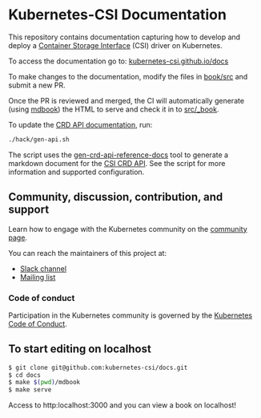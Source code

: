 # Kubernetes-CSI Documentation

This repository contains documentation capturing how to develop and deploy a [Container Storage Interface](https://github.com/container-storage-interface/spec/blob/master/spec.md) (CSI) driver on Kubernetes.

To access the documentation go to: [kubernetes-csi.github.io/docs](https://kubernetes-csi.github.io/docs/)

To make changes to the documentation, modify the files in [book/src](https://github.com/kubernetes-csi/docs/tree/master/book/src) and submit a new PR.

Once the PR is reviewed and merged, the CI will automatically generate (using [mdbook](https://github.com/rust-lang-nursery/mdBook)) the HTML to serve and check it in to [src/_book](https://github.com/kubernetes-csi/docs/tree/master/book/src/_book).

To update the [CRD API documentation](book/src/api.md), run:

```sh
./hack/gen-api.sh
```

The script uses the [gen-crd-api-reference-docs](https://github.com/ahmetb/gen-crd-api-reference-docs/) tool to generate a markdown document for the [CSI CRD API](https://github.com/kubernetes-csi/external-snapshotter/tree/master/client/apis/volumesnapshot/v1). See the script for more information and supported configuration.

## Community, discussion, contribution, and support

Learn how to engage with the Kubernetes community on the [community page](http://kubernetes.io/community/).

You can reach the maintainers of this project at:

- [Slack channel](https://kubernetes.slack.com/messages/sig-storage)
- [Mailing list](https://groups.google.com/forum/#!forum/kubernetes-sig-storage)

### Code of conduct

Participation in the Kubernetes community is governed by the [Kubernetes Code of Conduct](code-of-conduct.md).

## To start editing on localhost

```bash
$ git clone git@github.com:kubernetes-csi/docs.git
$ cd docs
$ make $(pwd)/mdbook
$ make serve
```

Access to http:localhost:3000 and you can view a book on localhost!
